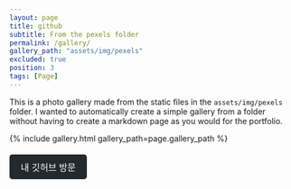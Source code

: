 ```yaml
---
layout: page
title: github
subtitle: From the pexels folder
permalink: /gallery/
gallery_path: "assets/img/pexels"
excluded: true
position: 3
tags: [Page]
---
```


This is a photo gallery made from the static files in the `assets/img/pexels` folder. 
I wanted to automatically create a simple gallery from a folder without having to create a markdown page as you would for the portfolio.


{% include gallery.html gallery_path=page.gallery_path %}

<!-- GitHub 버튼 추가 -->
<div style="margin-top: 20px;">
  <a href="https://github.com/Hwang-Ju-Hyun" target="_blank" style="text-decoration: none;">
    <button style="padding: 10px 20px; font-size: 16px; background-color: #24292e; color: white; border: none; border-radius: 5px; cursor: pointer;">
      내 깃허브 방문
    </button>
  </a>
</div>
